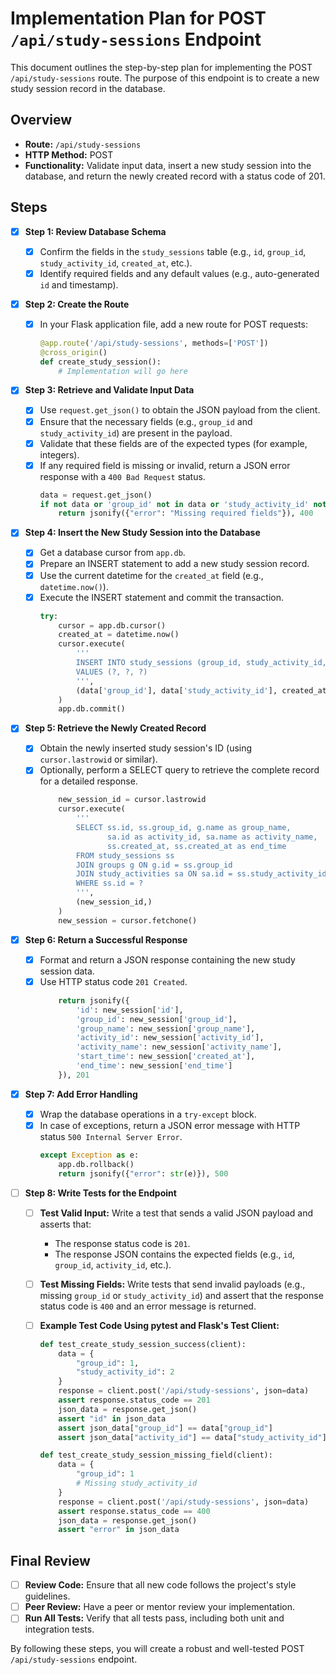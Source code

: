 # Implementation Plan for POST `/api/study-sessions` Endpoint

This document outlines the step-by-step plan for implementing the POST `/api/study-sessions` route. The purpose of this endpoint is to create a new study session record in the database.

## Overview

- **Route:** `/api/study-sessions`
- **HTTP Method:** POST
- **Functionality:** Validate input data, insert a new study session into the database, and return the newly created record with a status code of 201.

## Steps

- [x] **Step 1: Review Database Schema**

  - [x] Confirm the fields in the `study_sessions` table (e.g., `id`, `group_id`, `study_activity_id`, `created_at`, etc.).
  - [x] Identify required fields and any default values (e.g., auto-generated `id` and timestamp).

- [x] **Step 2: Create the Route**
  - [x] In your Flask application file, add a new route for POST requests:
    ```python
    @app.route('/api/study-sessions', methods=['POST'])
    @cross_origin()
    def create_study_session():
        # Implementation will go here
    ```
- [x] **Step 3: Retrieve and Validate Input Data**

  - [x] Use `request.get_json()` to obtain the JSON payload from the client.
  - [x] Ensure that the necessary fields (e.g., `group_id` and `study_activity_id`) are present in the payload.
  - [x] Validate that these fields are of the expected types (for example, integers).
  - [x] If any required field is missing or invalid, return a JSON error response with a `400 Bad Request` status.
    ```python
    data = request.get_json()
    if not data or 'group_id' not in data or 'study_activity_id' not in data:
        return jsonify({"error": "Missing required fields"}), 400
    ```

- [x] **Step 4: Insert the New Study Session into the Database**
  - [x] Get a database cursor from `app.db`.
  - [x] Prepare an INSERT statement to add a new study session record.
  - [x] Use the current datetime for the `created_at` field (e.g., `datetime.now()`).
  - [x] Execute the INSERT statement and commit the transaction.
    ```python
    try:
        cursor = app.db.cursor()
        created_at = datetime.now()
        cursor.execute(
            '''
            INSERT INTO study_sessions (group_id, study_activity_id, created_at)
            VALUES (?, ?, ?)
            ''',
            (data['group_id'], data['study_activity_id'], created_at)
        )
        app.db.commit()
    ```
- [x] **Step 5: Retrieve the Newly Created Record**
  - [x] Obtain the newly inserted study session's ID (using `cursor.lastrowid` or similar).
  - [x] Optionally, perform a SELECT query to retrieve the complete record for a detailed response.
    ```python
        new_session_id = cursor.lastrowid
        cursor.execute(
            '''
            SELECT ss.id, ss.group_id, g.name as group_name,
                   sa.id as activity_id, sa.name as activity_name,
                   ss.created_at, ss.created_at as end_time
            FROM study_sessions ss
            JOIN groups g ON g.id = ss.group_id
            JOIN study_activities sa ON sa.id = ss.study_activity_id
            WHERE ss.id = ?
            ''',
            (new_session_id,)
        )
        new_session = cursor.fetchone()
    ```
- [x] **Step 6: Return a Successful Response**
  - [x] Format and return a JSON response containing the new study session data.
  - [x] Use HTTP status code `201 Created`.
    ```python
        return jsonify({
            'id': new_session['id'],
            'group_id': new_session['group_id'],
            'group_name': new_session['group_name'],
            'activity_id': new_session['activity_id'],
            'activity_name': new_session['activity_name'],
            'start_time': new_session['created_at'],
            'end_time': new_session['end_time']
        }), 201
    ```
- [x] **Step 7: Add Error Handling**

  - [x] Wrap the database operations in a `try-except` block.
  - [x] In case of exceptions, return a JSON error message with HTTP status `500 Internal Server Error`.
    ```python
    except Exception as e:
        app.db.rollback()
        return jsonify({"error": str(e)}), 500
    ```

- [ ] **Step 8: Write Tests for the Endpoint**

  - [ ] **Test Valid Input:** Write a test that sends a valid JSON payload and asserts that:
    - The response status code is `201`.
    - The response JSON contains the expected fields (e.g., `id`, `group_id`, `activity_id`, etc.).
  - [ ] **Test Missing Fields:** Write tests that send invalid payloads (e.g., missing `group_id` or `study_activity_id`) and assert that the response status code is `400` and an error message is returned.
  - [ ] **Example Test Code Using pytest and Flask's Test Client:**

    ```python
    def test_create_study_session_success(client):
        data = {
            "group_id": 1,
            "study_activity_id": 2
        }
        response = client.post('/api/study-sessions', json=data)
        assert response.status_code == 201
        json_data = response.get_json()
        assert "id" in json_data
        assert json_data["group_id"] == data["group_id"]
        assert json_data["activity_id"] == data["study_activity_id"]

    def test_create_study_session_missing_field(client):
        data = {
            "group_id": 1
            # Missing study_activity_id
        }
        response = client.post('/api/study-sessions', json=data)
        assert response.status_code == 400
        json_data = response.get_json()
        assert "error" in json_data
    ```

## Final Review

- [ ] **Review Code:** Ensure that all new code follows the project's style guidelines.
- [ ] **Peer Review:** Have a peer or mentor review your implementation.
- [ ] **Run All Tests:** Verify that all tests pass, including both unit and integration tests.

By following these steps, you will create a robust and well-tested POST `/api/study-sessions` endpoint.
